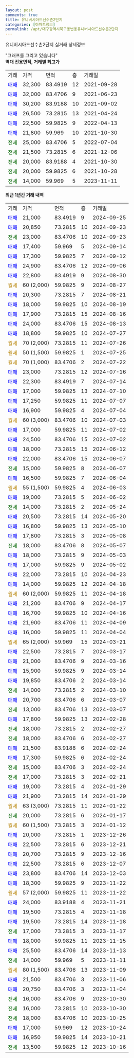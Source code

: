```yaml
---
layout: post
comments: true
title: 유니버시아드선수촌2단지
categories: [아파트정보]
permalink: /apt/대구광역시북구동변동유니버시아드선수촌2단지
---
```


유니버시아드선수촌2단지 실거래 상세정보

<script type="text/javascript">
  google.charts.load('current', {'packages':['line', 'corechart']});
  google.charts.setOnLoadCallback(drawChart);

  function drawChart() {
    var data = new google.visualization.DataTable();
    data.addColumn('date', '거래일');
    data.addColumn('number', "매매");
    data.addColumn('number', "전세");
    data.addColumn('number', "전매");

    data.addRows([[new Date(Date.parse("2024-09-25")), 21000, null, null], [new Date(Date.parse("2024-09-23")), 20850, null, null], [new Date(Date.parse("2024-09-23")), null, 23000, null], [new Date(Date.parse("2024-09-14")), 17400, null, null], [new Date(Date.parse("2024-09-12")), 17300, null, null], [new Date(Date.parse("2024-09-06")), 24900, null, null], [new Date(Date.parse("2024-08-30")), 22800, null, null], [new Date(Date.parse("2024-08-27")), null, null, null], [new Date(Date.parse("2024-08-21")), 20300, null, null], [new Date(Date.parse("2024-08-19")), 18000, null, null], [new Date(Date.parse("2024-08-16")), 17900, null, null], [new Date(Date.parse("2024-08-13")), 24000, null, null], [new Date(Date.parse("2024-07-27")), 18800, null, null], [new Date(Date.parse("2024-07-26")), null, null, null], [new Date(Date.parse("2024-07-25")), null, null, null], [new Date(Date.parse("2024-07-22")), null, null, null], [new Date(Date.parse("2024-07-16")), 23000, null, null], [new Date(Date.parse("2024-07-14")), 22300, null, null], [new Date(Date.parse("2024-07-10")), 17000, null, null], [new Date(Date.parse("2024-07-07")), 17250, null, null], [new Date(Date.parse("2024-07-04")), 16900, null, null], [new Date(Date.parse("2024-07-03")), null, null, null], [new Date(Date.parse("2024-07-02")), 17000, null, null], [new Date(Date.parse("2024-07-02")), 24500, null, null], [new Date(Date.parse("2024-06-12")), 18000, null, null], [new Date(Date.parse("2024-06-07")), 22000, null, null], [new Date(Date.parse("2024-06-07")), null, 15000, null], [new Date(Date.parse("2024-06-04")), 16500, null, null], [new Date(Date.parse("2024-06-03")), null, null, null], [new Date(Date.parse("2024-06-02")), 19000, null, null], [new Date(Date.parse("2024-05-24")), null, 14000, null], [new Date(Date.parse("2024-05-20")), 20500, null, null], [new Date(Date.parse("2024-05-10")), 16800, null, null], [new Date(Date.parse("2024-05-08")), 17800, null, null], [new Date(Date.parse("2024-05-07")), null, 18000, null], [new Date(Date.parse("2024-05-03")), 18000, null, null], [new Date(Date.parse("2024-05-02")), 17000, null, null], [new Date(Date.parse("2024-04-23")), 22000, null, null], [new Date(Date.parse("2024-04-18")), 14000, null, null], [new Date(Date.parse("2024-04-18")), null, null, null], [new Date(Date.parse("2024-04-17")), 21200, null, null], [new Date(Date.parse("2024-04-16")), 16700, null, null], [new Date(Date.parse("2024-04-09")), 21900, null, null], [new Date(Date.parse("2024-04-04")), 16000, null, null], [new Date(Date.parse("2024-03-21")), null, null, null], [new Date(Date.parse("2024-03-17")), 22500, null, null], [new Date(Date.parse("2024-03-16")), 21000, null, null], [new Date(Date.parse("2024-03-14")), 15900, null, null], [new Date(Date.parse("2024-03-14")), 19850, null, null], [new Date(Date.parse("2024-03-10")), null, 14000, null], [new Date(Date.parse("2024-03-07")), 20700, null, null], [new Date(Date.parse("2024-03-07")), null, 13000, null], [new Date(Date.parse("2024-02-28")), 17800, null, null], [new Date(Date.parse("2024-02-27")), null, 18000, null], [new Date(Date.parse("2024-02-27")), null, 18000, null], [new Date(Date.parse("2024-02-24")), 21500, null, null], [new Date(Date.parse("2024-02-24")), 17300, null, null], [new Date(Date.parse("2024-02-24")), null, 15000, null], [new Date(Date.parse("2024-02-21")), null, 17000, null], [new Date(Date.parse("2024-01-29")), 19000, null, null], [new Date(Date.parse("2024-01-29")), 21900, null, null], [new Date(Date.parse("2024-01-22")), null, null, null], [new Date(Date.parse("2024-01-17")), null, 20000, null], [new Date(Date.parse("2024-01-12")), null, null, null], [new Date(Date.parse("2023-12-26")), 20000, null, null], [new Date(Date.parse("2023-12-21")), 22500, null, null], [new Date(Date.parse("2023-12-16")), 20700, null, null], [new Date(Date.parse("2023-12-07")), 22500, null, null], [new Date(Date.parse("2023-12-03")), 23800, null, null], [new Date(Date.parse("2023-11-22")), 18300, null, null], [new Date(Date.parse("2023-11-22")), null, null, null], [new Date(Date.parse("2023-11-21")), 24000, null, null], [new Date(Date.parse("2023-11-18")), 19500, null, null], [new Date(Date.parse("2023-11-18")), 19500, null, null], [new Date(Date.parse("2023-11-17")), null, 17000, null], [new Date(Date.parse("2023-11-15")), 18000, null, null], [new Date(Date.parse("2023-11-13")), 25500, null, null], [new Date(Date.parse("2023-11-11")), null, 14000, null], [new Date(Date.parse("2023-11-09")), null, null, null], [new Date(Date.parse("2023-11-06")), 21500, null, null], [new Date(Date.parse("2023-11-04")), 20750, null, null], [new Date(Date.parse("2023-10-30")), null, 16000, null], [new Date(Date.parse("2023-10-30")), null, 16000, null], [new Date(Date.parse("2023-10-25")), null, 18000, null], [new Date(Date.parse("2023-10-24")), 17000, null, null], [new Date(Date.parse("2023-10-21")), 16950, null, null], [new Date(Date.parse("2023-10-16")), null, 13500, null]]);

    var options = {
      hAxis: {
        format: 'yyyy/MM/dd'
      },    
      lineWidth: 0,
      pointsVisible: true,    
      title: '최근 1년간 유형별 실거래가 분포',
      legend: { position: 'bottom' }
    };

    var formatter = new google.visualization.NumberFormat({pattern:'###,###'} );
    formatter.format(data, 1);
    formatter.format(data, 2);
    
    setTimeout(function() {
        var chart = new google.visualization.LineChart(document.getElementById('columnchart_material'));
        chart.draw(data, (options));
        document.getElementById('loading').style.display = 'none';
    }, 200);
  }
</script>


<div id="loading" style="z-index:20; display: block; margin-left: 0px">"그래프를 그리고 있습니다"</div>
<div id="columnchart_material" style="width: 95%; margin-left: 0px; display: block"></div>
<!-- contents start -->
<b>역대 전용면적, 거래별 최고가</b>
<table class="sortable">
    <tr>
      <td>거래</td>
      <td>가격</td>
      <td>면적</td>
      <td>층</td>
      <td>거래일</td>
    </tr>
        <tr>
          <td><a style="color: blue">매매</a></td>
          <td>32,300</td>
          <td>83.4919</td>
          <td>12</td>
          <td>2021-09-28</td>
        </tr>            <tr>
          <td><a style="color: blue">매매</a></td>
          <td>32,000</td>
          <td>83.4706</td>
          <td>9</td>
          <td>2021-06-23</td>
        </tr>            <tr>
          <td><a style="color: blue">매매</a></td>
          <td>30,200</td>
          <td>83.9188</td>
          <td>10</td>
          <td>2021-09-02</td>
        </tr>            <tr>
          <td><a style="color: blue">매매</a></td>
          <td>26,500</td>
          <td>73.2815</td>
          <td>13</td>
          <td>2021-04-24</td>
        </tr>            <tr>
          <td><a style="color: blue">매매</a></td>
          <td>22,500</td>
          <td>59.9825</td>
          <td>9</td>
          <td>2022-04-13</td>
        </tr>            <tr>
          <td><a style="color: blue">매매</a></td>
          <td>21,800</td>
          <td>59.969</td>
          <td>10</td>
          <td>2021-10-30</td>
        </tr>        
        <tr>
              <td><a style="color: darkgreen">전세</a></td>
              <td>25,000</td>
              <td>83.4706</td>
              <td>5</td>
              <td>2022-07-04</td>
            </tr>            <tr>
              <td><a style="color: darkgreen">전세</a></td>
              <td>21,500</td>
              <td>73.2815</td>
              <td>6</td>
              <td>2021-12-06</td>
            </tr>            <tr>
              <td><a style="color: darkgreen">전세</a></td>
              <td>20,000</td>
              <td>83.9188</td>
              <td>4</td>
              <td>2021-10-30</td>
            </tr>            <tr>
              <td><a style="color: darkgreen">전세</a></td>
              <td>20,000</td>
              <td>59.9825</td>
              <td>6</td>
              <td>2021-10-28</td>
            </tr>            <tr>
              <td><a style="color: darkgreen">전세</a></td>
              <td>14,000</td>
              <td>59.969</td>
              <td>5</td>
              <td>2023-11-11</td>
            </tr>        
    
</table>

<b>최근 1년간 거래 내역</b>

<table class="sortable">
    <tr>
      <td>거래</td>
      <td>가격</td>
      <td>면적</td>
      <td>층</td>
      <td>거래일</td>
    </tr>
    <tr>
      <td><a style="color: blue">매매</a></td>
      <td>21,000</td>
      <td>83.4919</td>
      <td>9</td>
      <td>2024-09-25</td>
    </tr>          <tr>
      <td><a style="color: blue">매매</a></td>
      <td>20,850</td>
      <td>73.2815</td>
      <td>10</td>
      <td>2024-09-23</td>
    </tr>          <tr>
      <td><a style="color: darkgreen">전세</a></td>
      <td>23,000</td>
      <td>83.4706</td>
      <td>10</td>
      <td>2024-09-23</td>
    </tr>          <tr>
      <td><a style="color: blue">매매</a></td>
      <td>17,400</td>
      <td>59.969</td>
      <td>5</td>
      <td>2024-09-14</td>
    </tr>          <tr>
      <td><a style="color: blue">매매</a></td>
      <td>17,300</td>
      <td>59.9825</td>
      <td>7</td>
      <td>2024-09-12</td>
    </tr>          <tr>
      <td><a style="color: blue">매매</a></td>
      <td>24,900</td>
      <td>83.4706</td>
      <td>12</td>
      <td>2024-09-06</td>
    </tr>          <tr>
      <td><a style="color: blue">매매</a></td>
      <td>22,800</td>
      <td>83.4919</td>
      <td>9</td>
      <td>2024-08-30</td>
    </tr>          <tr>
      <td><a style="color: darkgoldenrod">월세</a></td>
      <td>60 (2,000)</td>
      <td>59.9825</td>
      <td>9</td>
      <td>2024-08-27</td>
    </tr>          <tr>
      <td><a style="color: blue">매매</a></td>
      <td>20,300</td>
      <td>73.2815</td>
      <td>7</td>
      <td>2024-08-21</td>
    </tr>          <tr>
      <td><a style="color: blue">매매</a></td>
      <td>18,000</td>
      <td>59.9825</td>
      <td>10</td>
      <td>2024-08-19</td>
    </tr>          <tr>
      <td><a style="color: blue">매매</a></td>
      <td>17,900</td>
      <td>73.2815</td>
      <td>15</td>
      <td>2024-08-16</td>
    </tr>          <tr>
      <td><a style="color: blue">매매</a></td>
      <td>24,000</td>
      <td>83.4706</td>
      <td>15</td>
      <td>2024-08-13</td>
    </tr>          <tr>
      <td><a style="color: blue">매매</a></td>
      <td>18,800</td>
      <td>59.9825</td>
      <td>10</td>
      <td>2024-07-27</td>
    </tr>          <tr>
      <td><a style="color: darkgoldenrod">월세</a></td>
      <td>70 (2,000)</td>
      <td>73.2815</td>
      <td>11</td>
      <td>2024-07-26</td>
    </tr>          <tr>
      <td><a style="color: darkgoldenrod">월세</a></td>
      <td>50 (1,500)</td>
      <td>59.9825</td>
      <td>1</td>
      <td>2024-07-25</td>
    </tr>          <tr>
      <td><a style="color: darkgoldenrod">월세</a></td>
      <td>70 (1,000)</td>
      <td>83.4706</td>
      <td>2</td>
      <td>2024-07-22</td>
    </tr>          <tr>
      <td><a style="color: blue">매매</a></td>
      <td>23,000</td>
      <td>73.2815</td>
      <td>12</td>
      <td>2024-07-16</td>
    </tr>          <tr>
      <td><a style="color: blue">매매</a></td>
      <td>22,300</td>
      <td>83.4919</td>
      <td>7</td>
      <td>2024-07-14</td>
    </tr>          <tr>
      <td><a style="color: blue">매매</a></td>
      <td>17,000</td>
      <td>59.9825</td>
      <td>13</td>
      <td>2024-07-10</td>
    </tr>          <tr>
      <td><a style="color: blue">매매</a></td>
      <td>17,250</td>
      <td>59.9825</td>
      <td>11</td>
      <td>2024-07-07</td>
    </tr>          <tr>
      <td><a style="color: blue">매매</a></td>
      <td>16,900</td>
      <td>59.9825</td>
      <td>4</td>
      <td>2024-07-04</td>
    </tr>          <tr>
      <td><a style="color: darkgoldenrod">월세</a></td>
      <td>60 (3,000)</td>
      <td>83.4706</td>
      <td>10</td>
      <td>2024-07-03</td>
    </tr>          <tr>
      <td><a style="color: blue">매매</a></td>
      <td>17,000</td>
      <td>59.9825</td>
      <td>11</td>
      <td>2024-07-02</td>
    </tr>          <tr>
      <td><a style="color: blue">매매</a></td>
      <td>24,500</td>
      <td>83.4706</td>
      <td>15</td>
      <td>2024-07-02</td>
    </tr>          <tr>
      <td><a style="color: blue">매매</a></td>
      <td>18,000</td>
      <td>73.2815</td>
      <td>15</td>
      <td>2024-06-12</td>
    </tr>          <tr>
      <td><a style="color: blue">매매</a></td>
      <td>22,000</td>
      <td>83.4706</td>
      <td>15</td>
      <td>2024-06-07</td>
    </tr>          <tr>
      <td><a style="color: darkgreen">전세</a></td>
      <td>15,000</td>
      <td>59.9825</td>
      <td>8</td>
      <td>2024-06-07</td>
    </tr>          <tr>
      <td><a style="color: blue">매매</a></td>
      <td>16,500</td>
      <td>59.9825</td>
      <td>7</td>
      <td>2024-06-04</td>
    </tr>          <tr>
      <td><a style="color: darkgoldenrod">월세</a></td>
      <td>55 (1,500)</td>
      <td>59.9825</td>
      <td>4</td>
      <td>2024-06-03</td>
    </tr>          <tr>
      <td><a style="color: blue">매매</a></td>
      <td>19,000</td>
      <td>73.2815</td>
      <td>5</td>
      <td>2024-06-02</td>
    </tr>          <tr>
      <td><a style="color: darkgreen">전세</a></td>
      <td>14,000</td>
      <td>73.2815</td>
      <td>2</td>
      <td>2024-05-24</td>
    </tr>          <tr>
      <td><a style="color: blue">매매</a></td>
      <td>20,500</td>
      <td>73.2815</td>
      <td>14</td>
      <td>2024-05-20</td>
    </tr>          <tr>
      <td><a style="color: blue">매매</a></td>
      <td>16,800</td>
      <td>59.9825</td>
      <td>13</td>
      <td>2024-05-10</td>
    </tr>          <tr>
      <td><a style="color: blue">매매</a></td>
      <td>17,800</td>
      <td>73.2815</td>
      <td>3</td>
      <td>2024-05-08</td>
    </tr>          <tr>
      <td><a style="color: darkgreen">전세</a></td>
      <td>18,000</td>
      <td>83.4706</td>
      <td>8</td>
      <td>2024-05-07</td>
    </tr>          <tr>
      <td><a style="color: blue">매매</a></td>
      <td>18,000</td>
      <td>73.2815</td>
      <td>9</td>
      <td>2024-05-03</td>
    </tr>          <tr>
      <td><a style="color: blue">매매</a></td>
      <td>17,000</td>
      <td>59.9825</td>
      <td>9</td>
      <td>2024-05-02</td>
    </tr>          <tr>
      <td><a style="color: blue">매매</a></td>
      <td>22,000</td>
      <td>73.2815</td>
      <td>10</td>
      <td>2024-04-23</td>
    </tr>          <tr>
      <td><a style="color: blue">매매</a></td>
      <td>14,000</td>
      <td>59.9825</td>
      <td>12</td>
      <td>2024-04-18</td>
    </tr>          <tr>
      <td><a style="color: darkgoldenrod">월세</a></td>
      <td>60 (2,000)</td>
      <td>59.9825</td>
      <td>11</td>
      <td>2024-04-18</td>
    </tr>          <tr>
      <td><a style="color: blue">매매</a></td>
      <td>21,200</td>
      <td>83.4706</td>
      <td>9</td>
      <td>2024-04-17</td>
    </tr>          <tr>
      <td><a style="color: blue">매매</a></td>
      <td>16,700</td>
      <td>59.9825</td>
      <td>10</td>
      <td>2024-04-16</td>
    </tr>          <tr>
      <td><a style="color: blue">매매</a></td>
      <td>21,900</td>
      <td>83.4706</td>
      <td>11</td>
      <td>2024-04-09</td>
    </tr>          <tr>
      <td><a style="color: blue">매매</a></td>
      <td>16,000</td>
      <td>59.9825</td>
      <td>11</td>
      <td>2024-04-04</td>
    </tr>          <tr>
      <td><a style="color: darkgoldenrod">월세</a></td>
      <td>65 (2,000)</td>
      <td>59.969</td>
      <td>15</td>
      <td>2024-03-21</td>
    </tr>          <tr>
      <td><a style="color: blue">매매</a></td>
      <td>22,500</td>
      <td>73.2815</td>
      <td>7</td>
      <td>2024-03-17</td>
    </tr>          <tr>
      <td><a style="color: blue">매매</a></td>
      <td>21,000</td>
      <td>83.4706</td>
      <td>9</td>
      <td>2024-03-16</td>
    </tr>          <tr>
      <td><a style="color: blue">매매</a></td>
      <td>15,900</td>
      <td>59.9825</td>
      <td>9</td>
      <td>2024-03-14</td>
    </tr>          <tr>
      <td><a style="color: blue">매매</a></td>
      <td>19,850</td>
      <td>83.4706</td>
      <td>2</td>
      <td>2024-03-14</td>
    </tr>          <tr>
      <td><a style="color: darkgreen">전세</a></td>
      <td>14,000</td>
      <td>73.2815</td>
      <td>2</td>
      <td>2024-03-10</td>
    </tr>          <tr>
      <td><a style="color: blue">매매</a></td>
      <td>20,700</td>
      <td>83.4706</td>
      <td>6</td>
      <td>2024-03-07</td>
    </tr>          <tr>
      <td><a style="color: darkgreen">전세</a></td>
      <td>13,000</td>
      <td>83.4706</td>
      <td>13</td>
      <td>2024-03-07</td>
    </tr>          <tr>
      <td><a style="color: blue">매매</a></td>
      <td>17,800</td>
      <td>59.9825</td>
      <td>13</td>
      <td>2024-02-28</td>
    </tr>          <tr>
      <td><a style="color: darkgreen">전세</a></td>
      <td>18,000</td>
      <td>73.2815</td>
      <td>2</td>
      <td>2024-02-27</td>
    </tr>          <tr>
      <td><a style="color: darkgreen">전세</a></td>
      <td>18,000</td>
      <td>83.4706</td>
      <td>6</td>
      <td>2024-02-27</td>
    </tr>          <tr>
      <td><a style="color: blue">매매</a></td>
      <td>21,500</td>
      <td>83.9188</td>
      <td>6</td>
      <td>2024-02-24</td>
    </tr>          <tr>
      <td><a style="color: blue">매매</a></td>
      <td>17,300</td>
      <td>59.9825</td>
      <td>6</td>
      <td>2024-02-24</td>
    </tr>          <tr>
      <td><a style="color: darkgreen">전세</a></td>
      <td>15,000</td>
      <td>83.4706</td>
      <td>3</td>
      <td>2024-02-24</td>
    </tr>          <tr>
      <td><a style="color: darkgreen">전세</a></td>
      <td>17,000</td>
      <td>73.2815</td>
      <td>3</td>
      <td>2024-02-21</td>
    </tr>          <tr>
      <td><a style="color: blue">매매</a></td>
      <td>19,000</td>
      <td>73.2815</td>
      <td>4</td>
      <td>2024-01-29</td>
    </tr>          <tr>
      <td><a style="color: blue">매매</a></td>
      <td>21,900</td>
      <td>73.2815</td>
      <td>14</td>
      <td>2024-01-29</td>
    </tr>          <tr>
      <td><a style="color: darkgoldenrod">월세</a></td>
      <td>63 (3,000)</td>
      <td>73.2815</td>
      <td>11</td>
      <td>2024-01-22</td>
    </tr>          <tr>
      <td><a style="color: darkgreen">전세</a></td>
      <td>20,000</td>
      <td>73.2815</td>
      <td>6</td>
      <td>2024-01-17</td>
    </tr>          <tr>
      <td><a style="color: darkgoldenrod">월세</a></td>
      <td>60 (1,500)</td>
      <td>73.2815</td>
      <td>3</td>
      <td>2024-01-12</td>
    </tr>          <tr>
      <td><a style="color: blue">매매</a></td>
      <td>20,000</td>
      <td>73.2815</td>
      <td>1</td>
      <td>2023-12-26</td>
    </tr>          <tr>
      <td><a style="color: blue">매매</a></td>
      <td>22,500</td>
      <td>73.2815</td>
      <td>6</td>
      <td>2023-12-21</td>
    </tr>          <tr>
      <td><a style="color: blue">매매</a></td>
      <td>20,700</td>
      <td>73.2815</td>
      <td>9</td>
      <td>2023-12-16</td>
    </tr>          <tr>
      <td><a style="color: blue">매매</a></td>
      <td>22,500</td>
      <td>73.2815</td>
      <td>6</td>
      <td>2023-12-07</td>
    </tr>          <tr>
      <td><a style="color: blue">매매</a></td>
      <td>23,800</td>
      <td>83.4706</td>
      <td>14</td>
      <td>2023-12-03</td>
    </tr>          <tr>
      <td><a style="color: blue">매매</a></td>
      <td>18,300</td>
      <td>59.9825</td>
      <td>9</td>
      <td>2023-11-22</td>
    </tr>          <tr>
      <td><a style="color: darkgoldenrod">월세</a></td>
      <td>57 (2,000)</td>
      <td>59.9825</td>
      <td>11</td>
      <td>2023-11-22</td>
    </tr>          <tr>
      <td><a style="color: blue">매매</a></td>
      <td>24,000</td>
      <td>83.9188</td>
      <td>4</td>
      <td>2023-11-21</td>
    </tr>          <tr>
      <td><a style="color: blue">매매</a></td>
      <td>19,500</td>
      <td>73.2815</td>
      <td>4</td>
      <td>2023-11-18</td>
    </tr>          <tr>
      <td><a style="color: blue">매매</a></td>
      <td>19,500</td>
      <td>73.2815</td>
      <td>14</td>
      <td>2023-11-18</td>
    </tr>          <tr>
      <td><a style="color: darkgreen">전세</a></td>
      <td>17,000</td>
      <td>73.2815</td>
      <td>3</td>
      <td>2023-11-17</td>
    </tr>          <tr>
      <td><a style="color: blue">매매</a></td>
      <td>18,000</td>
      <td>59.9825</td>
      <td>11</td>
      <td>2023-11-15</td>
    </tr>          <tr>
      <td><a style="color: blue">매매</a></td>
      <td>25,500</td>
      <td>83.4706</td>
      <td>14</td>
      <td>2023-11-13</td>
    </tr>          <tr>
      <td><a style="color: darkgreen">전세</a></td>
      <td>14,000</td>
      <td>59.969</td>
      <td>5</td>
      <td>2023-11-11</td>
    </tr>          <tr>
      <td><a style="color: darkgoldenrod">월세</a></td>
      <td>80 (1,500)</td>
      <td>83.4706</td>
      <td>13</td>
      <td>2023-11-09</td>
    </tr>          <tr>
      <td><a style="color: blue">매매</a></td>
      <td>21,500</td>
      <td>83.4706</td>
      <td>3</td>
      <td>2023-11-06</td>
    </tr>          <tr>
      <td><a style="color: blue">매매</a></td>
      <td>20,750</td>
      <td>83.4706</td>
      <td>3</td>
      <td>2023-11-04</td>
    </tr>          <tr>
      <td><a style="color: darkgreen">전세</a></td>
      <td>16,000</td>
      <td>83.4706</td>
      <td>9</td>
      <td>2023-10-30</td>
    </tr>          <tr>
      <td><a style="color: darkgreen">전세</a></td>
      <td>16,000</td>
      <td>73.2815</td>
      <td>10</td>
      <td>2023-10-30</td>
    </tr>          <tr>
      <td><a style="color: darkgreen">전세</a></td>
      <td>18,000</td>
      <td>83.4706</td>
      <td>10</td>
      <td>2023-10-25</td>
    </tr>          <tr>
      <td><a style="color: blue">매매</a></td>
      <td>17,000</td>
      <td>59.969</td>
      <td>12</td>
      <td>2023-10-24</td>
    </tr>          <tr>
      <td><a style="color: blue">매매</a></td>
      <td>16,950</td>
      <td>59.9825</td>
      <td>14</td>
      <td>2023-10-21</td>
    </tr>          <tr>
      <td><a style="color: darkgreen">전세</a></td>
      <td>13,500</td>
      <td>59.9825</td>
      <td>12</td>
      <td>2023-10-16</td>
    </tr>      </table>
<!-- contents end -->    

